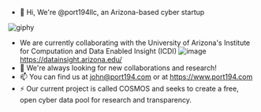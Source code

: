 - 👋 Hi, We're @port194llc, an Arizona-based cyber startup

![giphy](https://github.com/user-attachments/assets/90cef386-5260-4238-8ce5-5862b1abfb6d)
- We are currently collaborating with the University of Arizona's Institute for Computation and Data Enabled Insight (ICDI)
![image](https://github.com/user-attachments/assets/37e07a85-568d-4f59-aab4-ddb4868c146a)
https://datainsight.arizona.edu/ 
- 👀 We're always looking for new collaborations and research!
- 📫 You can find us at john@port194.com or at https://www.port194.com
- ⚡ Our current project is called COSMOS and seeks to create a free, open cyber data pool for research and transparency.

<!---
port194llc/port194llc is a ✨ special ✨ repository because its `README.md` (this file) appears on your GitHub profile.
You can click the Preview link to take a look at your changes.
--->
